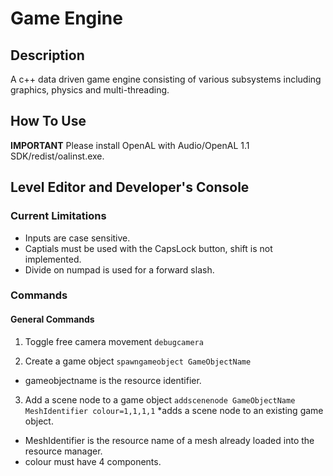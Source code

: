 # Game Engine

## Description
A c++ data driven game engine consisting of various subsystems including graphics, physics and multi-threading.

## How To Use
**IMPORTANT**
Please install OpenAL with Audio/OpenAL 1.1 SDK/redist/oalinst.exe.

## Level Editor and Developer's Console
### Current Limitations
* Inputs are case sensitive.
* Captials must be used with the CapsLock button, shift is not implemented.
* Divide on numpad is used for a forward slash.

### Commands
#### General Commands
1. Toggle free camera movement
`debugcamera`

2. Create a game object
`spawngameobject GameObjectName`
* gameobjectname is the resource identifier.

3. Add a scene node to a game object
`addscenenode GameObjectName MeshIdentifier colour=1,1,1,1`
*adds a scene node to an existing game object.
* MeshIdentifier is the resource name of a mesh already loaded into the resource manager.
* colour must have 4 components.
